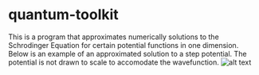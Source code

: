 # quantum-toolkit
 
This is a program that approximates numerically solutions to the Schrodinger Equation for certain potential functions in one dimension. Below is an example of an approximated solution to a step potential. The potential is not drawn to scale to accomodate the wavefunction.
![alt text](https://github.com/Jasch3n/quantum-toolkit/main/step_potential.jpg?raw=true)
